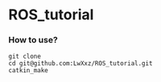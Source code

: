 # ROS_tutorial
### How to use?
    git clone 
    cd git@github.com:LwXxz/ROS_tutorial.git
    catkin_make

